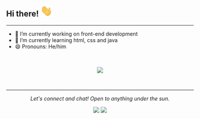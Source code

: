 ## Hi there! <img src="wave.gif" width="32px">
<hr>
<ul>
  <li>🔭 I’m currently working on front-end development</li>
  <li>🌱 I’m currently learning html, css and java</li>
  <li>😄 Pronouns: He/him</li>
</ul>
<br>
<p align="center">
<a href="https://github.com/shreyash-x/shreyash-x">
  <img align="center" src="https://github-readme-stats.vercel.app/api?username=shreyash-x&show_icons=true&count_private=true&title_color=CCD6F6&text_color=CCD6F6&icon_color=7276fd&bg_color=22272E&hide=issues&hide_border=1&border_radius=15&custom_title=Stats" />
</a>
</p>
<br>
<hr>
<p align="center">
  <i>Let's connect and chat! Open to anything under the sun.</i>

  <p align="center">
    <a href="https://www.instagram.com/shreyash.x/" alt="Instagram"><img src="https://simpleicons.org/icons/instagram.svg" width="30px"></a>
    <a href="https://www.linkedin.com/in/shreyash-jain-39b840204/" alt="Linkedin"><img src="https://simpleicons.org/icons/linkedin.svg" width="30px"></a>
  </p>
</p>

<!--
**shreyash-x/shreyash-x** is a ✨ _special_ ✨ repository because its `README.md` (this file) appears on your GitHub profile.

Here are some ideas to get you started:

- 🔭 I’m currently working on ...
- 🌱 I’m currently learning ...
- 👯 I’m looking to collaborate on ...
- 🤔 I’m looking for help with ...
- 💬 Ask me about ...
- 📫 How to reach me: ...
- 😄 Pronouns: ...
- ⚡ Fun fact: ...
-->
